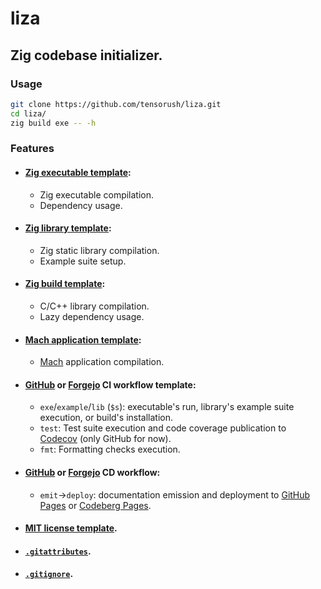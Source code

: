 # liza

## Zig codebase initializer.

### Usage

```sh
git clone https://github.com/tensorush/liza.git
cd liza/
zig build exe -- -h
```

### Features

- #### [Zig executable template](src/templates/exe/):
    - Zig executable compilation.
    - Dependency usage.

- #### [Zig library template](src/templates/lib/):
    - Zig static library compilation.
    - Example suite setup.

- #### [Zig build template](src/templates/bld/):
    - C/C++ library compilation.
    - Lazy dependency usage.

- #### [Mach application template](src/templates/app/):
    - [Mach](https://machengine.org/) application compilation.

- #### [GitHub](src/templates/.github/workflows/ci.yaml) or [Forgejo](src/templates/.forgejo/workflows/ci.yaml) CI workflow template:
    - `exe`/`example`/`lib` (`$s`): executable's run, library's example suite execution, or build's installation.
    - `test`: Test suite execution and code coverage publication to [Codecov](https://docs.codecov.com/docs/github-2-getting-a-codecov-account-and-uploading-coverage#install-the-github-app-integration) (only GitHub for now).
    - `fmt`: Formatting checks execution.

- #### [GitHub](src/templates/.github/workflows/cd.yaml) or [Forgejo](src/templates/.forgejo/workflows/cd.yaml) CD workflow:
    - `emit`->`deploy`: documentation emission and deployment to [GitHub Pages](https://docs.github.com/en/pages/getting-started-with-github-pages/configuring-a-publishing-source-for-your-github-pages-site#publishing-with-a-custom-github-actions-workflow) or [Codeberg Pages](https://codeberg.page).

- #### [MIT license template](src/templates/LICENSE).

- #### [`.gitattributes`](src/templates/.gitattributes).

- #### [`.gitignore`](src/templates/.gitignore).
